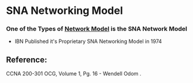 # SNA Networking Model

### One of the Types of [Network Model](untitled-6.md) is the SNA Network Model

* IBN Published it's Proprietary SNA Networking Model in 1974

## Reference:

CCNA 200-301 OCG, Volume 1, Pg. 16 - Wendell Odom .

